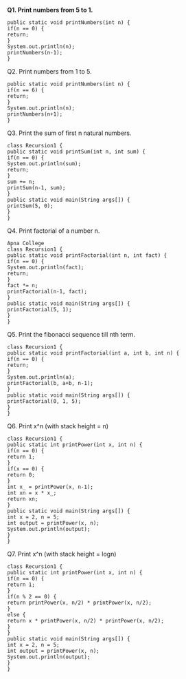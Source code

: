 **Q1. Print numbers from 5 to 1.**<br>

```
public static void printNumbers(int n) {
if(n == 0) {
return;
}
System.out.println(n);
printNumbers(n-1);
}

```

Q2. Print numbers from 1 to 5.

```
public static void printNumbers(int n) {
if(n == 6) {
return;
}
System.out.println(n);
printNumbers(n+1);
}

```
Q3. Print the sum of first n natural numbers.

```
class Recursion1 {
public static void printSum(int n, int sum) {
if(n == 0) {
System.out.println(sum);
return;
}
sum += n;
printSum(n-1, sum);
}
public static void main(String args[]) {
printSum(5, 0);
}
}

```

Q4. Print factorial of a number n.

```
Apna College
class Recursion1 {
public static void printFactorial(int n, int fact) {
if(n == 0) {
System.out.println(fact);
return;
}
fact *= n;
printFactorial(n-1, fact);
}
public static void main(String args[]) {
printFactorial(5, 1);
}
}

```

Q5. Print the fibonacci sequence till nth term.
```
class Recursion1 {
public static void printFactorial(int a, int b, int n) {
if(n == 0) {
return;
}
System.out.println(a);
printFactorial(b, a+b, n-1);
}
public static void main(String args[]) {
printFactorial(0, 1, 5);
}
}

```
Q6. Print x^n (with stack height = n)

```
class Recursion1 {
public static int printPower(int x, int n) {
if(n == 0) {
return 1;
}
if(x == 0) {
return 0;
}
int x_ = printPower(x, n-1);
int xn = x * x_;
return xn;
}
public static void main(String args[]) {
int x = 2, n = 5;
int output = printPower(x, n);
System.out.println(output);
}
}

```

Q7. Print x^n (with stack height = logn)

```
class Recursion1 {
public static int printPower(int x, int n) {
if(n == 0) {
return 1;
}
if(n % 2 == 0) {
return printPower(x, n/2) * printPower(x, n/2);
}
else {
return x * printPower(x, n/2) * printPower(x, n/2);
}
}
public static void main(String args[]) {
int x = 2, n = 5;
int output = printPower(x, n);
System.out.println(output);
}
}

```